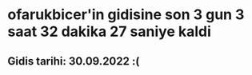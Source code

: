 # ofarukbicer'in gidisine son 3 gun 3 saat 32 dakika 27 saniye kaldi

## Gidis tarihi: 30.09.2022 :(